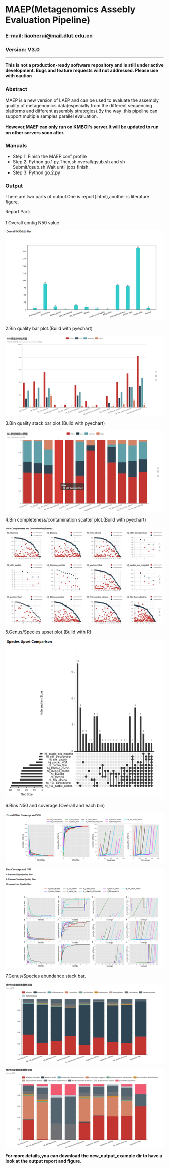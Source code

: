 MAEP(Metagenomics Assebly Evaluation Pipeline)
==============


### E-mail: liaoherui@mail.dlut.edu.cn
### Version: V3.0

--------------
**This is not a production-ready software repository and is still under active development. Bugs and feature requests will not addressed. Please use with caution**

### Abstract
MAEP is a new version of LAEP and can be used to evaluate the assembly quality of metagenomics 
data(especially from the different sequencing platforms and different assembly strategies).By the
way ,this pipeline can support multiple samples parallel evaluation.<BR/><BR/>
**However,MAEP can only run on KMBGI's server.It will be updated to run on other servers soon after.**

### Manuals
* Step 1: Finish the MAEP.conf profile
* Step 2: Python go.1.py.Then,sh overall/qsub.sh and sh Submit/qsub.sh.Wait until jobs finish.
* Step 3: Python go.2.py

### Output
There are two parts of output.One is report(.html),another is literature figure.

Report Part:<BR/><BR/>
1.Overall contig N50 value
<p align="center">
  <img src="img/1.png" alt="Overall N50 example"/>
</p>

2.Bin quality bar plot.(Build with pyechart)
<p align="center">
  <img src="img/2.png" alt="Bin quality bar example"/>
</p>

3.Bin quality stack bar plot.(Build with pyechart)
<p align="center">
  <img src="img/3.png" alt="Bin quality bar stack example"/>
</p>

4.Bin completeness/contamination scatter plot.(Build with pyechart)
<p align="center">
  <img src="img/4.png" alt="Scatter example"/>
</p>

5.Genus/Species upset plot.(Build with R)
<p align="center">
  <img src="img/5.png" alt="Species upset example"/>
</p>

6.Bins N50 and coverage.(Overall and each bin)

<p align="center">
  <img src="img/6.1.png" alt="Overall Bins N50 and coverage"/>
</p>
<p align="center">
  <img src="img/6.2.png" alt="Bins N50 and coverage"/>
</p>

7.Genus/Species abundance stack bar.
<p align="center">
  <img src="img/7.1.png" alt="Genus abundance example"/>
</p>
<p align="center">
  <img src="img/7.2.png" alt="Species abundance example"/>
</p>

**For more details,you can download the  new_output_example dir to have a look at the output report and figure.**

